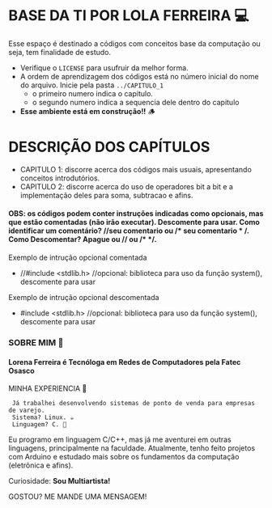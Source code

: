 # BASE DA TI POR LOLA FERREIRA 💻
Esse espaço é destinado a códigos com conceitos base da computação ou seja, tem finalidade de estudo. 
   + Verifique o `LICENSE` para usufruir da melhor forma.
   + A ordem de aprendizagem dos códigos está no número inicial do nome do arquivo. Inicie pela pasta `../CAPITULO_1`
     + o primeiro numero indica o capitulo.
     + o segundo numero indica a sequencia dele dentro do capitulo
   + **Esse ambiente está em construção!!** 🪵
     
# DESCRIÇÃO DOS CAPÍTULOS
  + CAPITULO 1: discorre acerca dos códigos mais usuais, apresentando conceitos introdutórios.
  + CAPITULO 2: discorre acerca do uso de operadores bit a bit e a implementação deles para soma, subtracao e afins.
#### OBS: os códigos podem conter instruções indicadas como opcionais, mas que estão comentadas (não irão executar). Descomente para usar. Como identificar um comentário? //seu comentario ou /* seu comentario * /. Como Descomentar? Apague ou // ou /* */. 
Exemplo de intrução opcional comentada
- //#include <stdlib.h> //opcional: biblioteca para uso da função system(), descomente para usar

Exemplo de intrução opcional descomentada
- #include <stdlib.h> //opcional: biblioteca para uso da função system(), descomente para usar

### SOBRE MIM 🔖
#### Lorena Ferreira é Tecnóloga em Redes de Computadores pela Fatec Osasco
MINHA EXPERIENCIA 🔽

     Já trabalhei desenvolvendo sistemas de ponto de venda para empresas de varejo. 
     Sistema? Linux. ☕
     Linguagem? C. 🦖
Eu programo em linguagem C/C++, mas já me aventurei em outras linguagens, principalmente na faculdade.
Atualmente, tenho feito projetos com Arduino e estudado mais sobre os fundamentos da computação (eletrônica e afins).

Curiosidade: **Sou Multiartista!**

GOSTOU? ME MANDE UMA MENSAGEM!
